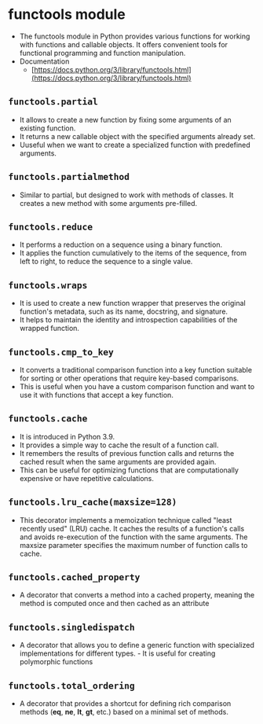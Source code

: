 # functools module


- The functools module in Python provides various functions for working with functions and callable objects. It offers convenient tools for functional programming and function manipulation. 
- Documentation
  - [https://docs.python.org/3/library/functools.html](https://docs.python.org/3/library/functools.html)


## `functools.partial`

- It allows to create a new function by fixing some arguments of an existing function. 
- It returns a new callable object with the specified arguments already set. 
- Uuseful when we want to create a specialized function with predefined arguments.

## `functools.partialmethod`
- Similar to partial, but designed to work with methods of classes. It creates a new method with some arguments pre-filled.

## `functools.reduce`

- It performs a reduction on a sequence using a binary function. 
- It applies the function cumulatively to the items of the sequence, from left to right, 
to reduce the sequence to a single value.



## `functools.wraps`

- It is used to create a new function wrapper that preserves the original function's metadata, such as its name, docstring, and signature. 
- It helps to maintain the identity and introspection capabilities of the wrapped function.

## `functools.cmp_to_key`  

- It converts a traditional comparison function into a key function suitable for sorting or other operations that require key-based comparisons. 
- This is useful when you have a custom comparison function and want to use it with functions that accept a key function.


##  `functools.cache`

- It is introduced in Python 3.9. 
- It provides a simple way to cache the result of a function call. 
- It remembers the results of previous function calls and returns the cached result when the same arguments are provided again. 
- This can be useful for optimizing functions that are computationally expensive or have repetitive calculations.


## `functools.lru_cache(maxsize=128)` 
- This decorator implements a memoization technique called "least recently used" (LRU) cache. It caches the results of a function's calls and avoids re-execution of the function with the same arguments. The maxsize parameter specifies the maximum number of function calls to cache.


## `functools.cached_property`
- A decorator that converts a method into a cached property, meaning the method is computed once and then cached as an attribute

## `functools.singledispatch`
- A decorator that allows you to define a generic function with specialized implementations for different types. - It is useful for creating polymorphic functions

## `functools.total_ordering`
- A decorator that provides a shortcut for defining rich comparison methods (__eq__, __ne__, __lt__, __gt__, etc.) based on a minimal set of methods.
